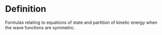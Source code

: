 # Definition

Formulas relating to equations of state and partition of kinetic energy
when the wave functions are symmetric.
